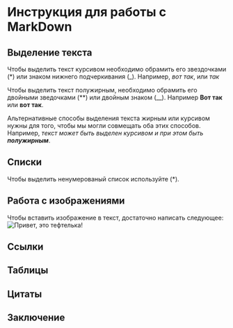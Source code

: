 # Инструкция для работы с MarkDown

## Выделение текста

Чтобы выделить текст курсивом необходимо обрамить его звездочками (*) или знаком нижнего подчеркивания (_). Например, *вот так*, или _так_

Чтобы выделить текст полужирным, необходимо обрамить его двойными зведочками (**) или двойным знаком (__). Например **Вот так** или __вот так__.

Альтернативные способы выделения текста жирным или курсивом нужны для того, чтобы мы могли совмещать оба этих способов. Например, _текст может быть выделен курсивом и при этом быть **полужирным**_.


## Списки

Чтобы выделить ненумерованый список используйте (*).


## Работа с изображениями

Чтобы вставить изображение в текст, достаточно написать следующее:
![Привет, это тефтелька!](Teftelka.jpeg)

## Ссылки

## Таблицы

## Цитаты

## Заключение
